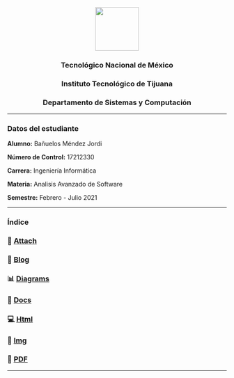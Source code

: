 <div align="center">
<img src="https://www.tijuana.tecnm.mx/wp-content/uploads/2018/09/logo-ITT-2018.jpg" width="100px">

### Tecnológico Nacional de México
### Instituto Tecnológico de Tijuana
### Departamento de Sistemas y Computación
___
</div>

### **Datos del estudiante**
**Alumno:** Bañuelos Méndez Jordi

**Número de Control:** 17212330

**Carrera:** Ingeniería Informática

**Materia:** Analisis Avanzado de Software

**Semestre:** Febrero - Julio 2021
___
### **Índice**
### :pencil: [Attach](https://github.com/BanuelosMendezJordi/Analisis_Avanzado_17212330/tree/main/attach)
### :date: [Blog](https://github.com/BanuelosMendezJordi/Analisis_Avanzado_17212330/blob/main/blog/README.md)
### :bar_chart: [Diagrams](https://github.com/BanuelosMendezJordi/Analisis_Avanzado_17212330/tree/main/diagrams)
### :page_with_curl: [Docs](https://github.com/BanuelosMendezJordi/Analisis_Avanzado_17212330/tree/main/docs)
### :computer: [Html](https://github.com/BanuelosMendezJordi/Analisis_Avanzado_17212330/tree/main/html)
### :mountain_bicyclist: [Img](https://github.com/BanuelosMendezJordi/Analisis_Avanzado_17212330/tree/main/img)
### :closed_book: [PDF](https://github.com/BanuelosMendezJordi/Analisis_Avanzado_17212330/tree/main/pdf)
___